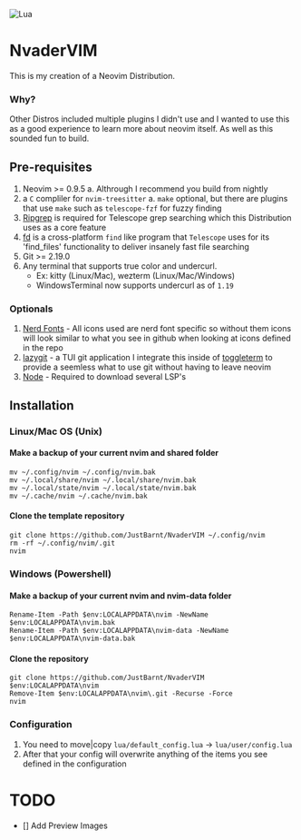 ![Lua](https://img.shields.io/badge/Made%20with%20Lua-blueviolet.svg?style=for-the-badge&logo=lua)
# NvaderVIM
This is my creation of a Neovim Distribution.

### Why?
Other Distros included multiple plugins I didn't use and I wanted to use this as a good experience to learn more about neovim itself. As well as this sounded fun to build.

## Pre-requisites
1. Neovim >= 0.9.5
  a. Althrough I recommend you build from nightly
2. a `C` compliler for `nvim-treesitter`
    a. `make` optional, but there are plugins that use `make` such as `telescope-fzf` for fuzzy finding
3. [Ripgrep](https://github.com/BurntSushi/ripgrep) is required for Telescope grep searching which this Distribution uses as a core feature
4. [fd](https://github.com/sharkdp/fd) is a cross-platform `find` like program that `Telescope` uses for its 'find_files' functionality to deliver insanely fast file searching
5. Git >= 2.19.0
6. Any terminal that supports true color and undercurl.
    - Ex: kitty (Linux/Mac), wezterm (Linux/Mac/Windows)
    - WindowsTerminal now supports undercurl as of `1.19`

### Optionals
1. [Nerd Fonts](https://nerdfonts.com) - All icons used are nerd font specific so without them icons will look similar to what you see in github when looking at icons defined in the repo
2. [lazygit](https://github.com/jesseduffield/lazygit) - a TUI git application I integrate this inside of [toggleterm](https://github.com/akinsho/toggleterm.nvim) to provide a seemless what to use git without having to leave neovim
3. [Node](https://nodejs.org) - Required to download several LSP's

## Installation

### Linux/Mac OS (Unix)

#### Make a backup of your current nvim and shared folder

```shell
mv ~/.config/nvim ~/.config/nvim.bak
mv ~/.local/share/nvim ~/.local/share/nvim.bak
mv ~/.local/state/nvim ~/.local/state/nvim.bak
mv ~/.cache/nvim ~/.cache/nvim.bak
```

#### Clone the template repository

```shell
git clone https://github.com/JustBarnt/NvaderVIM ~/.config/nvim
rm -rf ~/.config/nvim/.git
nvim
```

### Windows (Powershell)

#### Make a backup of your current nvim and nvim-data folder

```pwsh
Rename-Item -Path $env:LOCALAPPDATA\nvim -NewName $env:LOCALAPPDATA\nvim.bak
Rename-Item -Path $env:LOCALAPPDATA\nvim-data -NewName $env:LOCALAPPDATA\nvim-data.bak
```

#### Clone the repository

```pwsh
git clone https://github.com/JustBarnt/NvaderVIM $env:LOCALAPPDATA\nvim
Remove-Item $env:LOCALAPPDATA\nvim\.git -Recurse -Force
nvim
```

### Configuration
1. You need to move|copy `lua/default_config.lua` -> `lua/user/config.lua`
2. After that your config will overwrite anything of the items you see defined in the configuration

# TODO
- [] Add Preview Images
